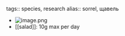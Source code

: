 tags:: species, research
alias:: sorrel, щавель

- ![image.png](https://peach-geographical-bat-397.mypinata.cloud/ipfs/Qmeyx3HM6nxuc7FHAv1VHc9gD1dpun15czWJWpdnrEkRCq)
- [[salad]]: 10g max per day